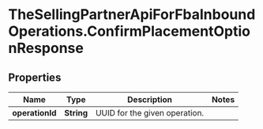 # TheSellingPartnerApiForFbaInboundOperations.ConfirmPlacementOptionResponse

## Properties

Name | Type | Description | Notes
------------ | ------------- | ------------- | -------------
**operationId** | **String** | UUID for the given operation. | 


